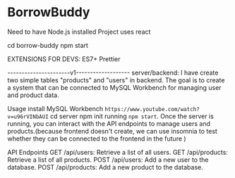 # BorrowBuddy

Need to have Node.js installed
Project uses react

cd borrow-buddy
npm start

EXTENSIONS FOR DEVS:
ES7+
Prettier


----------------------v1-------------------
server/backend:
I have create two simple tables "products" and "users" in backend. The goal is to create a system that can be connected to MySQL Workbench for managing user and product data.

Usage
install MySQL Workbench `https://www.youtube.com/watch?v=u96rVINbAUI`
cd server
npm init
running `npm start`. 
Once the server is running, you can interact with the API endpoints to manage users and products.(because frontend doesn't create, we can use insomnia to test whether they can be connected to the frontend in the future )


API Endpoints
GET /api/users: Retrieve a list of all users.
GET /api/products: Retrieve a list of all products.
POST /api/users: Add a new user to the database.
POST /api/products: Add a new product to the database.